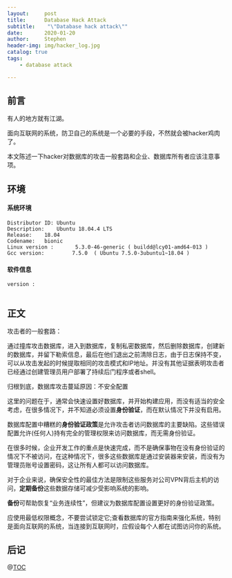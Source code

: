 ```yaml
---
layout:     post
title:      Database Hack Attack
subtitle:    "\"Database hack attack\""
date:       2020-01-20
author:     Stephen
header-img: img/hacker_log.jpg
catalog: true
tags:
    - database attack

---
```

## 前言

有人的地方就有江湖。

面向互联网的系统，防卫自己的系统是一个必要的手段，不然就会被hacker鸡肉了。

本文陈述一下hacker对数据库的攻击一般套路和企业、数据库所有者应该注意事项。

## 环境
#### 系统环境
```text
Distributor ID:	Ubuntu
Description:	Ubuntu 18.04.4 LTS
Release:	18.04
Codename:	bionic
Linux version :       5.3.0-46-generic ( buildd@lcy01-amd64-013 ) 
Gcc version:         7.5.0  ( Ubuntu 7.5.0-3ubuntu1~18.04 )
```
#### 软件信息
```text
version : 	
     
```

## 正文

攻击者的一般套路：

通过撞库攻击数据库，进入到数据库，复制私密数据库，然后删除数据库，创建新的数据库，并留下勒索信息，最后在他们退出之前清除日志，由于日志保持不变，可以从攻击发起的时候提取相同的攻击模式和IP地址。并没有其他证据表明攻击者已经通过创建管理员用户部署了持续后门程序或者shell。

归根到底，数据库攻击蔓延原因：不安全配置

这里的问题在于，通常会快速设置好数据库，并开始构建应用，而没有适当的安全考虑，在很多情况下，并不知道必须设置**身份验证**，而在默认情况下并没有启用。

数据库配置中糟糕的**身份验证政策**是允许攻击者访问数据库的主要缺陷。这些错误配置允许(任何人)持有完全的管理权限来访问数据库，而无需身份验证。

在很多时候，企业开发工作的重点是快速完成，而不是确保事物在没有身份验证的情况下不被访问，在这种情况下，很多这些数据库是通过安装器来安装，而没有为管理员账号设置密码，这让所有人都可以访问数据库。

对于企业来说，确保安全性的最佳方法是限制这些服务对公司VPN背后主机的访问，**定期备份**这些数据存储可减少受影响系统的影响。

**备份**可帮助恢复“业务连续性”，但建议为数据库配置设置更好的身份验证政策。

应使用最低权限概念，不要尝试锁定它;查看数据库的官方指南来强化系统，特别是面向互联网的系统，当连接到互联网时，应假设每个人都在试图访问你的系统。




## 后记



@[TOC](这里写自定义目录标题)


